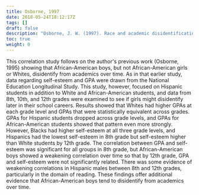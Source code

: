 ```yaml
---
title: Osborne, 1997
date: 2018-05-24T18:12:17Z
tags: []
draft: false
description: "Osborne, J. W. (1997). Race and academic disidentification. *Journal of Educational Psychology, 89,* 728-735."
toc: true
weight: 0
---
```


This correlation study follows on the author's previous work (Osborne, 1995) showing that African-American boys, but not African-American girls or Whites, disidentify from academics over time. As in that earlier study, data regarding self-esteem and GPA were drawn from the National Education Longitudinal Study. This study, however, focused on Hispanic students in addition to White and African-American students, and data from 8th, 10th, and 12th grades were examined to see if girls might disidentify later in their school careers. Results showed that Whites had higher GPAs at each grade level and GPAs that were statistically equivalent across grades. GPAs for Hispanic students dropped across grade levels, and GPAs for African-American students showed that pattern even more strongly. However, Blacks had higher self-esteem at all three grade levels, and Hispanics had the lowest self-esteem in 8th grade but self-esteem higher than White students by 12th grade. The correlation between GPA and self-esteem was significant for all groups in 8th grade, but African-American boys showed a weakening correlation over time so that by 12th grade, GPA and self-esteem were not significantly related. There was some evidence of weakening correlations in Hispanic males between 8th and 12th grades, particularly in the domain of reading. These findings offer additional evidence that African-American boys tend to disidentify from academics over time.
